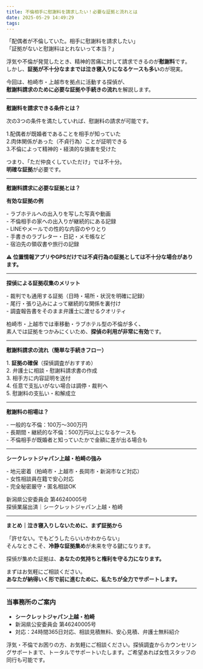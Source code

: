 ```yaml
---
title: 不倫相手に慰謝料を請求したい！必要な証拠と流れとは
date: 2025-05-29 14:49:29
tags:
---
```


「配偶者が不倫していた。相手に慰謝料を請求したい」    
「証拠がないと慰謝料はとれないって本当？」

浮気や不倫が発覚したとき、精神的苦痛に対して請求できるのが**慰謝料**です。    
しかし、**証拠が不十分なままでは泣き寝入りになるケースも多い**のが現実。

今回は、柏崎市・上越市を拠点に活動する探偵が、    
**慰謝料請求のために必要な証拠や手続きの流れ**を解説します。

---

**慰謝料を請求できる条件とは？**

次の3つの条件を満たしていれば、慰謝料の請求が可能です。

1.配偶者が既婚者であることを相手が知っていた   
2.肉体関係があった（不貞行為）ことが証明できる  
3.不倫によって精神的・経済的な損害を受けた

つまり、「ただ仲良くしていただけ」では不十分。    
**明確な証拠**が必要です。

---

**慰謝料請求に必要な証拠とは？**

**有効な証拠の例**

\- ラブホテルへの出入りを写した写真や動画    
\- 不倫相手の家への出入りが継続的にある記録    
\- LINEやメールでの性的な内容のやりとり    
\- 手書きのラブレター・日記・メモ帳など    
\- 宿泊先の領収書や旅行の記録

**⚠ 位置情報アプリやGPSだけでは不貞行為の証拠としては不十分な場合があります。**

---

**探偵による証拠収集のメリット**

\- 裁判でも通用する証拠（日時・場所・状況を明確に記録）    
\- 尾行・張り込みによって継続的な関係を裏付け    
\- 調査報告書をそのまま弁護士に渡せるクオリティ

柏崎市・上越市では車移動・ラブホテル型の不倫が多く、    
素人では証拠をつかみにくいため、**探偵の利用が非常に有効**です。

---

**慰謝料請求の流れ（簡単な手続きフロー）**

1\. **証拠の確保**（探偵調査がおすすめ）    
2\. 弁護士に相談・慰謝料請求書の作成    
3\. 相手方に内容証明を送付    
4\. 任意で支払いがない場合は調停・裁判へ    
5\. 慰謝料の支払い・和解成立

---

**慰謝料の相場は？**

\- 一般的な不倫：100万〜300万円    
\- 長期間・継続的な不倫：500万円以上になるケースも    
\- 不倫相手が既婚者と知っていたかで金額に差が出る場合も

---

**シークレットジャパン上越・柏崎の強み**

\- 地元密着（柏崎市・上越市・長岡市・新潟市など対応）    
\- 女性相談員在籍で安心対応    
\- 完全秘密厳守・匿名相談OK

新潟県公安委員会 第46240005号    
探偵業届出済｜シークレットジャパン上越・柏崎

---

**まとめ｜泣き寝入りしないために、まず証拠から**

「許せない。でもどうしたらいいかわからない」    
そんなときこそ、**冷静な証拠集め**が未来を守る鍵になります。

探偵が集めた証拠は、**あなたの気持ちと権利を守る力になります。**

まずはお気軽にご相談ください。    
**あなたが納得いく形で前に進むために、私たちが全力でサポートします。**

---

### **当事務所のご案内**

* **シークレットジャパン上越・柏崎**
* 新潟県公安委員会 第46240005号
* 対応：24時間365日対応、相談見積無料、安心見積、弁護士無料紹介

浮気・不倫でお困りの方、お気軽にご相談ください。探偵調査からカウンセリングサポートまで、トータルでサポートいたします。ご希望あれば女性スタッフの同行も可能です。

